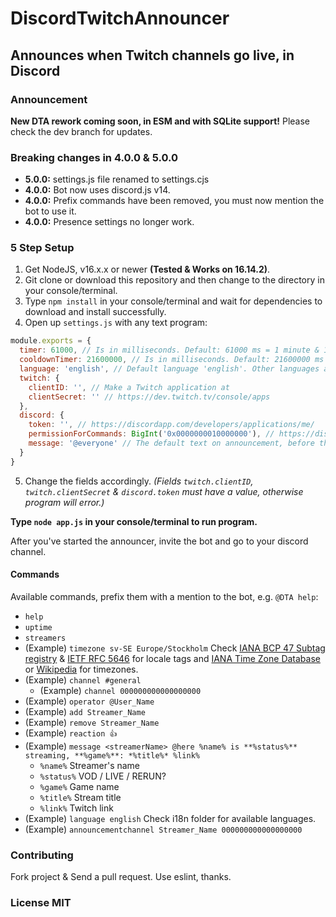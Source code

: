 # DiscordTwitchAnnouncer

## Announces when Twitch channels go live, in Discord

### Announcement

**New DTA rework coming soon, in ESM and with SQLite support!**
Please check the dev branch for updates.

### Breaking changes in 4.0.0 & 5.0.0

* **5.0.0:** settings.js file renamed to settings.cjs
* **4.0.0:** Bot now uses discord.js v14.
* **4.0.0:** Prefix commands have been removed, you must now mention the bot to use it.
* **4.0.0:** Presence settings no longer work.

### 5 Step Setup

  1. Get NodeJS, v16.x.x or newer **(Tested & Works on 16.14.2)**.
  2. Git clone or download this repository and then change to the directory in your console/terminal.
  3. Type `npm install` in your console/terminal and wait for dependencies to download and install successfully.
  4. Open up `settings.js` with any text program:

```js
module.exports = {
  timer: 61000, // Is in milliseconds. Default: 61000 ms = 1 minute & 1 second. Lower values may not work out well.
  cooldownTimer: 21600000, // Is in milliseconds. Default: 21600000 ms = 6 hours.
  language: 'english', // Default language 'english'. Other languages available in `i18n` folder.
  twitch: {
    clientID: '', // Make a Twitch application at
    clientSecret: '' // https://dev.twitch.tv/console/apps
  },
  discord: {
    token: '', // https://discordapp.com/developers/applications/me/
    permissionForCommands: BigInt('0x0000000010000000'), // https://discordapp.com/developers/docs/topics/permissions
    message: '@everyone' // The default text on announcement, before the url and stream type. Can be changed with !message command. Default: '@everyone' = '@everyone LIVE! https://twitch.tv/stream'
  }
}
```

  5. Change the fields accordingly. *(Fields `twitch.clientID`, `twitch.clientSecret` & `discord.token` must have a value, otherwise program will error.)*

**Type `node app.js` in your console/terminal to run program.**

After you've started the announcer, invite the bot and go to your discord channel.

#### Commands

Available commands, prefix them with a mention to the bot, e.g. `@DTA help`:

* `help`
* `uptime`
* `streamers`
* (Example) `timezone sv-SE Europe/Stockholm` Check [IANA BCP 47 Subtag registry](https://www.iana.org/assignments/language-subtag-registry/language-subtag-registry) & [IETF RFC 5646](https://tools.ietf.org/html/rfc5646) for locale tags and [IANA Time Zone Database](https://www.iana.org/time-zones) or [Wikipedia](https://en.wikipedia.org/wiki/List_of_tz_database_time_zones) for timezones.
* (Example) `channel #general`
  * (Example) `channel 000000000000000000`
* (Example) `operator @User_Name`
* (Example) `add Streamer_Name`
* (Example) `remove Streamer_Name`
* (Example) `reaction 👍`
* (Example) `message <streamerName> @here %name% is **%status%** streaming, **%game%**: *%title%* %link%`
  * `%name%` Streamer's name
  * `%status%` VOD / LIVE / RERUN?
  * `%game%` Game name
  * `%title%` Stream title
  * `%link%` Twitch link
* (Example) `language english` Check i18n folder for available languages.
* (Example) `announcementchannel Streamer_Name 000000000000000000`

### Contributing

Fork project & Send a pull request. Use eslint, thanks.

### License MIT

